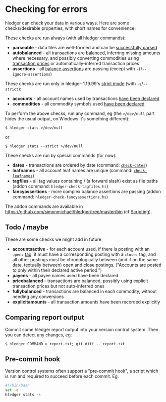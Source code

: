 # Checking for errors

hledger can check your data in various ways. 
Here are some checks/desirable properties, with short names for convenience:

These checks are run always (with all hledger commands):

- **parseable** - data files are well-formed and can be [successfully parsed](hledger.html#input-files)
- **autobalanced** - all transactions are [balanced](journal.html#postings), inferring missing amounts where necessary, and possibly converting commodities using [transaction prices] or automatically-inferred transaction prices
- **assertions** - all [balance assertions] are passing (except with `-I`/`--ignore-assertions`)

[transaction prices]: journal.html#transaction-prices
[balance assertions]: journal.html#balance-assertions
[strict mode]: hledger.html#strict-mode

These checks are run only in hledger-1.19.99's [strict mode] (with `-s`/`--strict`):

- **accounts** - all account names used by transactions [have been declared](journal.html#account-error-checking)
- **commodities** - all commodity symbols used [have been declared](journal.html#commodity-error-checking)

To perform the above checks, run any command, eg
(the `>/dev/null` part hides the usual output, on Windows it's something different):
```shell
$ hledger stats >/dev/null
```
or
```shell
$ hledger stats --strict >/dev/null
```

These checks are run by special commands (for now):

- **dates** - transactions are ordered by date (command: [`check-dates`](hledger.html#check-dates))
- **leafnames** - all account leaf names are unique (command: [`check-leafnames`](hledger.html#check-leafnames))
- **tagfiles** - all tag values containing / (a forward slash) exist as file paths (addon command: `hledger-check-tagfiles.hs`)
- **fancyassertions** - more complex balance assertions are passing (addon command: `hledger-check-fancyassertions.hs`)

The addon commands are available in <https://github.com/simonmichael/hledger/tree/master/bin> (cf [Scripting](scripting.html)).

## Todo / maybe

These are some checks we might add in future:

- **accountsactive** - for each account used, if there is posting with an `open:` [tag](journal.html#tags), 
  it must have a corresponding posting with a `close:` tag, and all other postings 
  must be chronologically between (and if on the same date, textually between)
  open and close postings. ("Accounts are posted to only within their declared active period.")
- **payees** - all payee names used have been declared
- **pricebalanced** - transactions are balanced, possibly using explicit transaction prices but not auto-inferred ones
- **fullybalanced** - transactions are balanced in each commodity, without needing any conversions
- **explicitamounts** - all transaction amounts have been recorded explicitly

## Comparing report output

Commit some hledger report output into your version control system.
Then you can detect any changes, eg:

```shell
$ hledger COMMAND > report.txt; git diff -- report.txt
```

## Pre-commit hook

Version control systems often support a "pre-commit hook", a script which
is run and required to succeed before each commit. Eg:

```bash
#!/bin/bash
set -e
hledger stats -s
```
